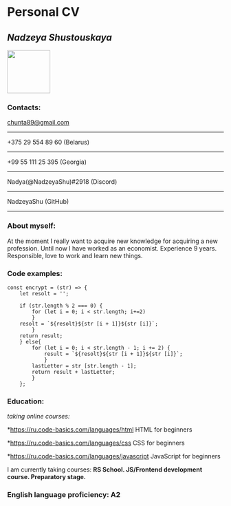 # Personal CV
## ***Nadzeya Shustouskaya***

<img src="https://abrakadabra.fun/uploads/posts/2021-12/thumbs/1640231680_53-abrakadabra-fun-p-avi-dlya-vatsapp-55.jpg" width="100" height="100">

### Contacts:
chunta89@gmail.com
****
+375 29 554 89 60 (Belarus)
****
+99 55 111 25 395 (Georgia)
****
Nadya(@NadzeyaShu)#2918 (Discord)
****
NadzeyaShu (GitHub)
****
### About myself:
At the moment I really want to acquire new knowledge for acquiring a new profession.
Until now I have worked as an economist. Experience 9 years. Responsible, love to work and learn new things.

### Code examples:
```
const encrypt = (str) => {
    let resolt = '';

    if (str.length % 2 === 0) {
        for (let i = 0; i < str.length; i+=2)
        }
    resolt = `${resolt}${str [i + 1]}${str [i]}`;
        }
    return result;
    } else{
        for (let i = 0; i < str.length - 1; i += 2) {
            result = `${resolt}${str [i + 1]}${str [i]}`;
            }
        lastLetter = str [str.length - 1];
        return result + lastLetter;
        }
    };
```


### Education: 
*taking online courses:*

*https://ru.code-basics.com/languages/html
HTML for beginners

*https://ru.code-basics.com/languages/css
CSS for beginners 

*https://ru.code-basics.com/languages/javascript
JavaScript for beginners

I am currently taking courses: **RS School. JS/Frontend development course. Preparatory stage.**


### English language proficiency: A2
